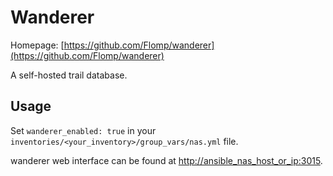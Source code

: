 # Wanderer

Homepage: [https://github.com/Flomp/wanderer](https://github.com/Flomp/wanderer)

A self-hosted trail database.

## Usage

Set `wanderer_enabled: true` in your `inventories/<your_inventory>/group_vars/nas.yml` file.

wanderer web interface can be found at [http://ansible_nas_host_or_ip:3015](http://ansible_nas_host_or_ip:3015).
